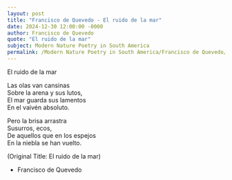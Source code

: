 ```yaml
---
layout: post
title: "Francisco de Quevedo - El ruido de la mar"
date: 2024-12-30 12:00:00 -0000
author: Francisco de Quevedo
quote: "El ruido de la mar"
subject: Modern Nature Poetry in South America
permalink: /Modern Nature Poetry in South America/Francisco de Quevedo/Francisco de Quevedo - El ruido de la mar
---
```


El ruido de la mar

Las olas van cansinas  
Sobre la arena y sus lutos,  
El mar guarda sus lamentos  
En el vaivén absoluto.

Pero la brisa arrastra  
Susurros, ecos,  
De aquellos que en los espejos  
En la niebla se han vuelto.

(Original Title: El ruido de la mar)

- Francisco de Quevedo
